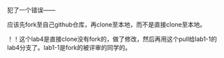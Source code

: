 ﻿犯了一个错误——

应该先fork至自己github仓库，再clone至本地，而不是直接clone至本地。

！！这个lab4是直接clone没有fork的，做了修改，然后再用这个pull给lab1-1的lab4分支了。lab1-1是fork的被评审的同学的。